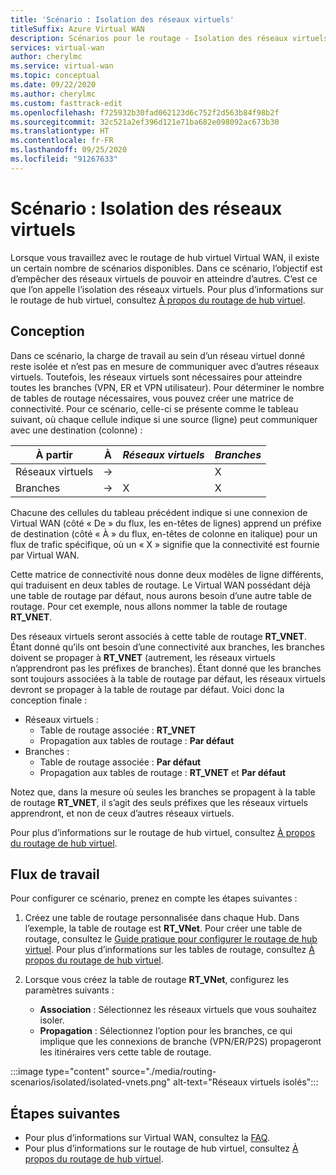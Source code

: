 ```yaml
---
title: 'Scénario : Isolation des réseaux virtuels'
titleSuffix: Azure Virtual WAN
description: Scénarios pour le routage - Isolation des réseaux virtuels
services: virtual-wan
author: cherylmc
ms.service: virtual-wan
ms.topic: conceptual
ms.date: 09/22/2020
ms.author: cherylmc
ms.custom: fasttrack-edit
ms.openlocfilehash: f725932b30fad062123d6c752f2d563b84f98b2f
ms.sourcegitcommit: 32c521a2ef396d121e71ba682e098092ac673b30
ms.translationtype: HT
ms.contentlocale: fr-FR
ms.lasthandoff: 09/25/2020
ms.locfileid: "91267633"
---
```

# <a name="scenario-isolating-vnets"></a>Scénario : Isolation des réseaux virtuels

Lorsque vous travaillez avec le routage de hub virtuel Virtual WAN, il existe un certain nombre de scénarios disponibles. Dans ce scénario, l’objectif est d’empêcher des réseaux virtuels de pouvoir en atteindre d’autres. C’est ce que l’on appelle l’isolation des réseaux virtuels. Pour plus d’informations sur le routage de hub virtuel, consultez [À propos du routage de hub virtuel](about-virtual-hub-routing.md).

## <a name="design"></a><a name="design"></a>Conception

Dans ce scénario, la charge de travail au sein d’un réseau virtuel donné reste isolée et n’est pas en mesure de communiquer avec d’autres réseaux virtuels. Toutefois, les réseaux virtuels sont nécessaires pour atteindre toutes les branches (VPN, ER et VPN utilisateur). Pour déterminer le nombre de tables de routage nécessaires, vous pouvez créer une matrice de connectivité. Pour ce scénario, celle-ci se présente comme le tableau suivant, où chaque cellule indique si une source (ligne) peut communiquer avec une destination (colonne) :

| À partir |   À |  *Réseaux virtuels* | *Branches* |
| -------------- | -------- | ---------- | ---|
| Réseaux virtuels     | &#8594;|           |     X    |
| Branches   | &#8594;|    X     |     X    |

Chacune des cellules du tableau précédent indique si une connexion de Virtual WAN (côté « De » du flux, les en-têtes de lignes) apprend un préfixe de destination (côté « À » du flux, en-têtes de colonne en italique) pour un flux de trafic spécifique, où un « X » signifie que la connectivité est fournie par Virtual WAN.

Cette matrice de connectivité nous donne deux modèles de ligne différents, qui traduisent en deux tables de routage. Le Virtual WAN possédant déjà une table de routage par défaut, nous aurons besoin d’une autre table de routage. Pour cet exemple, nous allons nommer la table de routage **RT_VNET**.

Des réseaux virtuels seront associés à cette table de routage **RT_VNET**. Étant donné qu’ils ont besoin d’une connectivité aux branches, les branches doivent se propager à **RT_VNET** (autrement, les réseaux virtuels n’apprendront pas les préfixes de branches). Étant donné que les branches sont toujours associées à la table de routage par défaut, les réseaux virtuels devront se propager à la table de routage par défaut. Voici donc la conception finale :

* Réseaux virtuels :
  * Table de routage associée : **RT_VNET**
  * Propagation aux tables de routage : **Par défaut**
* Branches :
  * Table de routage associée : **Par défaut**
  * Propagation aux tables de routage : **RT_VNET** et **Par défaut**

Notez que, dans la mesure où seules les branches se propagent à la table de routage **RT_VNET**, il s’agit des seuls préfixes que les réseaux virtuels apprendront, et non de ceux d’autres réseaux virtuels.

Pour plus d’informations sur le routage de hub virtuel, consultez [À propos du routage de hub virtuel](about-virtual-hub-routing.md).

## <a name="workflow"></a><a name="workflow"></a>Flux de travail

Pour configurer ce scénario, prenez en compte les étapes suivantes :

1. Créez une table de routage personnalisée dans chaque Hub. Dans l’exemple, la table de routage est **RT_VNet**. Pour créer une table de routage, consultez le [Guide pratique pour configurer le routage de hub virtuel](how-to-virtual-hub-routing.md). Pour plus d’informations sur les tables de routage, consultez [À propos du routage de hub virtuel](about-virtual-hub-routing.md).
2. Lorsque vous créez la table de routage **RT_VNet**, configurez les paramètres suivants :

   * **Association** : Sélectionnez les réseaux virtuels que vous souhaitez isoler.
   * **Propagation** : Sélectionnez l’option pour les branches, ce qui implique que les connexions de branche (VPN/ER/P2S) propageront les itinéraires vers cette table de routage.

:::image type="content" source="./media/routing-scenarios/isolated/isolated-vnets.png" alt-text="Réseaux virtuels isolés":::

## <a name="next-steps"></a>Étapes suivantes

* Pour plus d’informations sur Virtual WAN, consultez la [FAQ](virtual-wan-faq.md).
* Pour plus d’informations sur le routage de hub virtuel, consultez [À propos du routage de hub virtuel](about-virtual-hub-routing.md).
